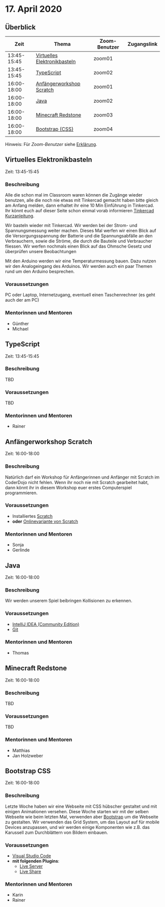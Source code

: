 # 17. April 2020


## Überblick

| Zeit        | Thema                                                             | Zoom-Benutzer | Zugangslink                                                |
|-------------|-------------------------------------------------------------------|---------------|------------------------------------------------------------|
| 13:45-15:45 | [Virtuelles Elektronikbasteln](#virtuelles-elektronikbasteln)     | zoom01        |                                                            |
| 13:45-15:45 | [TypeScript](#typescript)                                         | zoom02        |                                                            |
| 16:00-18:00 | [Anfängerworkshop Scratch](#anfängerworkshop-scratch)             | zoom01        |                                                            |
| 16:00-18:00 | [Java](#java)                                                     | zoom02        |                                                            |
| 16:00-18:00 | [Minecraft Redstone](#minecraft-redstone)                         | zoom03        |                                                            |
| 16:00-18:00 | [Bootstrap (CSS)](#bootstrap-css)                                 | zoom04        |                                                            |

Hinweis: Für *Zoom-Benutzer* siehe [Erklärung](https://github.com/coderdojo-linz/coderdojo-online/blob/master/Zoom.md).


## Virtuelles Elektronikbasteln

Zeit: 13:45-15:45

### Beschreibung

Alle die schon mal im Classroom waren können die Zugänge wieder benutzen, alle die noch nie etwas mit Tinkercad gemacht haben bitte gleich am Anfang melden, dann erhaltet ihr eine 10 Min Einführung in Tinkercad. Ihr könnt euch auf dieser Seite schon einmal vorab informieren [Tinkercad Kurzanleitung](https://www.smarthome-tricks.de/esp8266-einfuehrung/arduino-schaltung-mit-tinkercad-simulieren/).

Wir basteln wieder mit Tinkercad. Wir werden bei der Strom- und Spannungsmessung weiter machen. Dieses Mal werfen wir einen Blick auf die Versorgungsspannung der Batterie und die Spannungsabfälle an den Verbrauchern, sowie die Ströme, die durch die Bauteile und Verbraucher fliessen. Wir werfen nochmals einen Blick auf das Ohmsche Gesetz und überprüfen unsere Beobachtungen

Mit den Arduino werden wir eine Temperaturmessung bauen. Dazu nutzen wir den Analogeingang des Arduinos. Wir werden auch ein paar Themen rund um den Arduino besprechen. 

### Voraussetzungen

PC oder Laptop, Internetzugang, eventuell einen Taschenrechner (es geht auch der am PC)

### Mentorinnen und Mentoren

* Günther
* Michael


## TypeScript

Zeit: 13:45-15:45

### Beschreibung

TBD

### Voraussetzungen

TBD

### Mentorinnen und Mentoren

* Rainer


## Anfängerworkshop Scratch

Zeit: 16:00-18:00

### Beschreibung

Natürlich darf ein Workshop für Anfängerinnen und Anfänger mit Scratch im CoderDojo nicht fehlen. Wenn ihr noch nie mit Scratch gearbeitet habt, dann könnt ihr in diesem Workshop euer erstes Computerspiel programmieren.

### Voraussetzungen

* Installiertes [Scratch](https://scratch.mit.edu/download)
* **oder** [Onlinevariante von Scratch](https://scratch.mit.edu/)

### Mentorinnen und Mentoren

* Sonja
* Gerlinde


## Java

Zeit: 16:00-18:00

### Beschreibung

Wir werden unserem Spiel beibringen Kollisionen zu erkennen.

### Voraussetzungen

* [IntelliJ IDEA (Community Edition)](https://www.jetbrains.com/de-de/idea/download/#section=windows)
* [Git](https://git-scm.com/download/win)

### Mentorinnen und Mentoren

* Thomas


## Minecraft Redstone

Zeit: 16:00-18:00

### Beschreibung

TBD

### Voraussetzungen

TBD

### Mentorinnen und Mentoren

* Matthias
* Jan Holzweber


## Bootstrap CSS

Zeit: 16:00-18:00

### Beschreibung

Letzte Woche haben wir eine Webseite mit CSS hübscher gestaltet und mit einigen Animationen versehen. Diese Woche starten wir mit der selben Webseite wie beim letzten Mal, verwenden aber [Bootstrap](https://getbootstrap.com/) um die Webseite zu gestalten. Wir verwenden das Grid System, um das Layout auf für mobile Devices anzupassen, und wir werden einige Komponenten wie z.B. das Karussell zum Durchblättern von Bildern einbauen.

### Voraussetzungen

* [Visual Studio Code](https://code.visualstudio.com/)
* **mit folgenden Plugins**:
  * [Live Server](https://marketplace.visualstudio.com/items?itemName=ritwickdey.LiveServer)
  * [Live Share](https://marketplace.visualstudio.com/items?itemName=MS-vsliveshare.vsliveshare)

### Mentorinnen und Mentoren

* Karin
* Rainer
